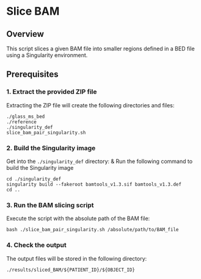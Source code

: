 # Slice BAM 

## Overview

This script slices a given BAM file into smaller regions defined in a BED file using a Singularity environment.

## Prerequisites

### 1. Extract the provided ZIP file

Extracting the ZIP file will create the following directories and files:
```
./glass_ms_bed
./reference
./singularity_def
slice_bam_pair_singularity.sh
```

### 2. Build the Singularity image

Get into the `./singularity_def` directory:
& Run the following command to build the Singularity image

```
cd ./singularity_def
singularity build --fakeroot bamtools_v1.3.sif bamtools_v1.3.def
cd ..
```

### 3. Run the BAM slicing script
Execute the script with the absolute path of the BAM file:
```
bash ./slice_bam_pair_singularity.sh /absolute/path/to/BAM_file
```

### 4. Check the output
The output files will be stored in the following directory:
```
./results/sliced_BAM/${PATIENT_ID}/${OBJECT_ID}
```
